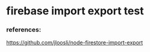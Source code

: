 # firebase import export test


### references:
https://github.com/jloosli/node-firestore-import-export